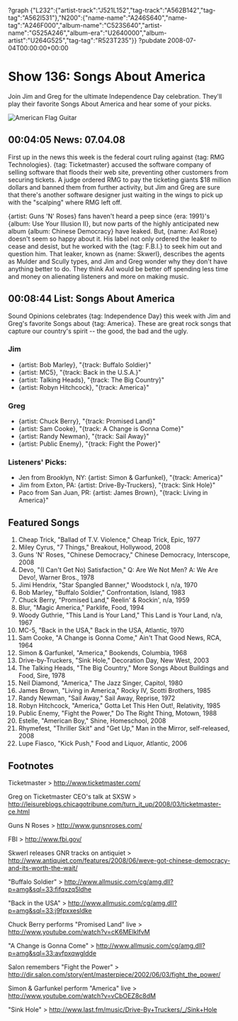 ?graph {"L232":{"artist-track":"J521L152","tag-track":"A562B142","tag-tag":"A562I531"},"N200":{"name-name":"A246S640","name-tag":"A246F000","album-name":"C523S640","artist-name":"G525A246","album-era":"U2640000","album-artist":"U264G525","tag-tag":"R523T235"}}
?pubdate 2008-07-04T00:00:00+00:00

# Show 136: Songs About America
Join Jim and Greg for the ultimate Independence Day celebration. They'll play their favorite Songs About America and hear some of your picks.

![American Flag Guitar](http://static.soundopinions.org/images/2008/AmericaGuitar.jpg)

## 00:04:05 News: 07.04.08
First up in the news this week is the federal court ruling against {tag: RMG Technologies}. {tag: Ticketmaster} accused the software company of selling software that floods their web site, preventing other customers from securing tickets. A judge ordered RMG to pay the ticketing giants $18 million dollars and banned them from further activity, but Jim and Greg are sure that there's another software designer just waiting in the wings to pick up with the "scalping" where RMG left off.

{artist: Guns 'N' Roses} fans haven't heard a peep since {era: 1991}'s {album: Use Your Illusion II}, but now parts of the highly anticipated new album {album: Chinese Democracy} have leaked. But, {name: Axl Rose} doesn't seem so happy about it. His label not only ordered the leaker to cease and desist, but he worked with the {tag: F.B.I.} to seek him out and question him. That leaker, known as {name: Skwerl}, describes the agents as Mulder and Scully types, and Jim and Greg wonder why they don't have anything better to do. They think Axl would be better off spending less time and money on alienating listeners and more on making music.

## 00:08:44 List: Songs About America
Sound Opinions celebrates {tag: Independence Day} this week with Jim and Greg's favorite Songs about {tag: America}. These are great rock songs that capture our country's spirit -- the good, the bad and the ugly.

### Jim
- {artist: Bob Marley}, "{track: Buffalo Soldier}"
- {artist: MC5}, "{track: Back in the U.S.A.}"
- {artist: Talking Heads}, "{track: The Big Country}"
- {artist: Robyn Hitchcock}, "{track: America}"

### Greg
- {artist: Chuck Berry}, "{track: Promised Land}"
- {artist: Sam Cooke}, "{track: A Change is Gonna Come}"
- {artist: Randy Newman}, "{track: Sail Away}"
- {artist: Public Enemy}, "{track: Fight the Power}"

### Listeners' Picks:

- Jen from Brooklyn, NY: {artist: Simon & Garfunkel}, "{track: America}"
- Jim from Exton, PA: {artist: Drive-By-Truckers}, "{track: Sink Hole}"
- Paco from San Juan, PR: {artist: James Brown}, "{track: Living in America}"

## Featured Songs
1. Cheap Trick, "Ballad of T.V. Violence," Cheap Trick, Epic, 1977
2. Miley Cyrus, "7 Things," Breakout, Hollywood, 2008
3. Guns 'N' Roses, "Chinese Democracy," Chinese Democracy, Interscope, 2008
4. Devo, "(I Can't Get No) Satisfaction," Q: Are We Not Men? A: We Are Devo!, Warner Bros., 1978
5. Jimi Hendrix, "Star Spangled Banner," Woodstock I, n/a, 1970
6. Bob Marley, "Buffalo Soldier," Confrontation, Island, 1983
7. Chuck Berry, "Promised Land," Reelin' & Rockin', n/a, 1959
8. Blur, "Magic America," Parklife, Food, 1994
9. Woody Guthrie, "This Land is Your Land," This Land is Your Land, n/a, 1967
10. MC-5, "Back in the USA," Back in the USA, Atlantic, 1970
11. Sam Cooke, "A Change is Gonna Come," Ain't That Good News, RCA, 1964
12. Simon & Garfunkel, "America," Bookends, Columbia, 1968
13. Drive-by-Truckers, "Sink Hole," Decoration Day, New West, 2003
14. The Talking Heads, "The Big Country," More Songs About Buildings and Food, Sire, 1978
15. Neil Diamond, "America," The Jazz Singer, Capitol, 1980
16. James Brown, "Living in America," Rocky IV, Scotti Brothers, 1985
17. Randy Newman, "Sail Away," Sail Away, Reprise, 1972
18. Robyn Hitchcock, "America," Gotta Let This Hen Out!, Relativity, 1985
19. Public Enemy, "Fight the Power," Do The Right Thing, Motown, 1988
20. Estelle, "American Boy," Shine, Homeschool, 2008
21. Rhymefest, "Thriller Skit" and "Get Up," Man in the Mirror, self-released, 2008
22. Lupe Fiasco, "Kick Push," Food and Liquor, Atlantic, 2006

## Footnotes

Ticketmaster > http://www.ticketmaster.com/

Greg on Ticketmaster CEO's talk at SXSW > http://leisureblogs.chicagotribune.com/turn_it_up/2008/03/ticketmaster-ce.html

Guns N Roses > http://www.gunsnroses.com/

FBI > http://www.fbi.gov/

Skwerl releases GNR tracks on antiquiet > http://www.antiquiet.com/features/2008/06/weve-got-chinese-democracy-and-its-worth-the-wait/

"Buffalo Soldier" > http://www.allmusic.com/cg/amg.dll?p=amg&sql=33:fifqxzq5ldhe

"Back in the USA" > http://www.allmusic.com/cg/amg.dll?p=amg&sql=33:j9fpxxesldke

Chuck Berry performs "Promised Land" live > http://www.youtube.com/watch?v=cK6MElklfvM

"A Change is Gonna Come" > http://www.allmusic.com/cg/amg.dll?p=amg&sql=33:avfpxqwgldde

Salon remembers "Fight the Power" > http://dir.salon.com/story/ent/masterpiece/2002/06/03/fight_the_power/

Simon & Garfunkel perform "America" live > http://www.youtube.com/watch?v=vCbOEZ8c8dM

"Sink Hole" > http://www.last.fm/music/Drive-By+Truckers/_/Sink+Hole